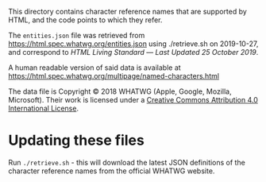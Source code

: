 This directory contains character reference names
that are supported by HTML, and the code points
to which they refer.

The `entities.json` file was retrieved from
https://html.spec.whatwg.org/entities.json
using ./retrieve.sh on 2019-10-27, and correspond to
*HTML Living Standard — Last Updated 25 October 2019*.

A human readable version of said data is available at
https://html.spec.whatwg.org/multipage/named-characters.html

The data file is Copyright © 2018 WHATWG (Apple, Google, Mozilla, Microsoft).
Their work is licensed under a [Creative Commons Attribution 4.0 International License](https://creativecommons.org/licenses/by/4.0/).

# Updating these files

Run `./retrieve.sh` - this will download the latest JSON
definitions of the character reference names from the
official WHATWG website.
